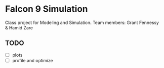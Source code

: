 # Falcon 9 Simulation

Class project for Modeling and Simulation. Team members: Grant Fennessy & Hamid Zare

## TODO
- [ ] plots
- [ ] profile and optimize
